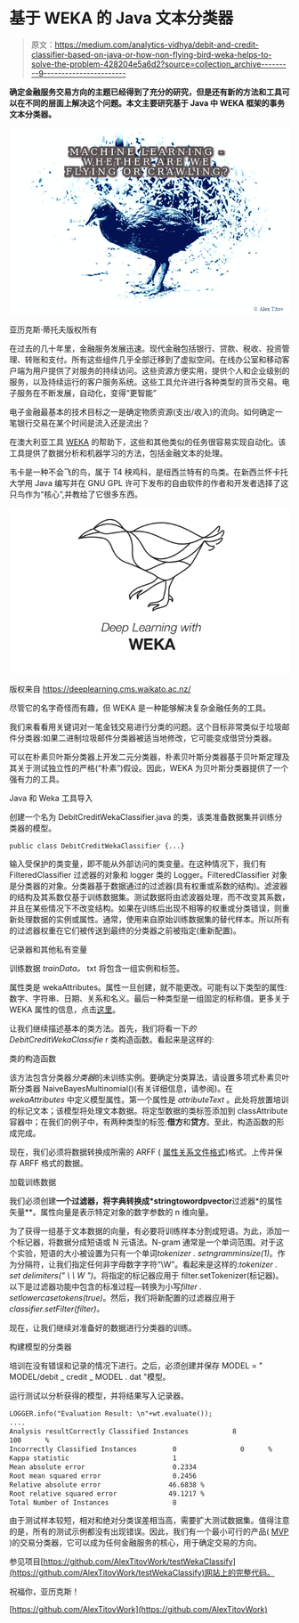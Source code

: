 # 基于 WEKA 的 Java 文本分类器

> 原文：<https://medium.com/analytics-vidhya/debit-and-credit-classifier-based-on-java-or-how-non-flying-bird-weka-helps-to-solve-the-problem-428204e5a6d2?source=collection_archive---------9----------------------->

**确定金融服务交易方向的主题已经得到了充分的研究，但是还有新的方法和工具可以在不同的层面上解决这个问题。本文主要研究基于 Java 中 WEKA 框架的事务文本分类器。**

![](img/a29fada00aaa7ccf8bf31368ff5d2967.png)

亚历克斯·蒂托夫版权所有

在过去的几十年里，金融服务发展迅速。现代金融包括银行、贷款、税收、投资管理、转账和支付。所有这些组件几乎全部迁移到了虚拟空间。在线办公室和移动客户端为用户提供了对服务的持续访问。这些资源方便实用，提供个人和企业级别的服务，以及持续运行的客户服务系统。这些工具允许进行各种类型的货币交易。电子服务在不断发展，自动化，变得“更智能”

电子金融最基本的技术目标之一是确定物质资源(支出/收入)的流向。如何确定一笔银行交易在某个时间是流入还是流出？

在澳大利亚工具 [WEKA](https://www.cs.waikato.ac.nz/ml/weka/) 的帮助下，这些和其他类似的任务很容易实现自动化。该工具提供了数据分析和机器学习的方法，包括金融文本的处理。

韦卡是一种不会飞的鸟，属于 T4 秧鸡科，是纽西兰特有的鸟类。在新西兰怀卡托大学用 Java 编写并在 GNU GPL 许可下发布的自由软件的作者和开发者选择了这只鸟作为“核心”,并教给了它很多东西。

![](img/3aca97f1d47c98bb25460ee1731bd625.png)

版权来自 https://deeplearning.cms.waikato.ac.nz/

尽管它的名字奇怪而有趣，但 WEKA 是一种能够解决复杂金融任务的工具。

我们来看看用关键词对一笔金钱交易进行分类的问题。这个目标非常类似于垃圾邮件分类器:如果二进制垃圾邮件分类器被适当地修改，它可能变成借贷分类器。

可以在朴素贝叶斯分类器上开发二元分类器，朴素贝叶斯分类器基于贝叶斯定理及其关于测试独立性的严格(“朴素”)假设。因此，WEKA 为贝叶斯分类器提供了一个强有力的工具。

Java 和 Weka 工具导入

创建一个名为 DebitCreditWekaClassifier.java 的类，该类准备数据集并训练分类器的模型。

```
public class DebitCreditWekaClassifier {...}
```

输入受保护的类变量，即不能从外部访问的类变量。在这种情况下，我们有 FilteredClassifier 过滤器的对象和 logger 类的 Logger。FilteredClassifier 对象是分类器的对象。分类器基于数据通过的过滤器(具有权重或系数的结构)。滤波器的结构及其系数仅基于训练数据集。测试数据将由滤波器处理，而不改变其系数，并且在某些情况下不改变结构。如果在训练后出现不相等的权重或分类错误，则重新处理数据的实例或属性。通常，使用来自原始训练数据集的替代样本。所以所有的过滤器权重在它们被传送到最终的分类器之前被指定(重新配置)。

记录器和其他私有变量

训练数据 *trainData。* txt 将包含一组实例和标签。

属性类是 wekaAttributes。属性一旦创建，就不能更改。可能有以下类型的属性:数字、字符串、日期、关系和名义。最后一种类型是一组固定的标称值。更多关于 WEKA 属性的信息，点击[这里](https://weka.sourceforge.io/doc.dev/weka/core/Attribute.html)。

让我们继续描述基本的类方法。首先，我们将看一下*的 DebitCreditWekaClassifie* r 类构造函数。看起来是这样的:

类的构造函数

该方法包含分类器*分类器*的未训练实例。要确定分类算法，请设置多项式朴素贝叶斯分类器 NaiveBayesMultinomial()(有关详细信息，请参阅)。在 *wekaAttributes* 中定义模型属性。第一个属性是 *attributeText* 。此处将放置培训的标记文本；该模型将处理文本数据。将定型数据的类标签添加到 classAttribute 容器中；在我们的例子中，有两种类型的标签:**借方**和**贷方**。至此，构造函数的形成完成。

现在，我们必须将数据转换成所需的 ARFF ( [属性关系文件格式](https://www.cs.waikato.ac.nz/ml/weka/arff.html))格式。上传并保存 ARFF 格式的数据。

加载训练数据

我们必须创建**一个过滤器，将字典转换成*stringtowordpvector**过滤器*的属性矢量**。属性向量是表示特定对象的数字参数的 n 维向量。

为了获得一组基于文本数据的向量，有必要将训练样本分割成短语。为此，添加一个标记器，将数据分成短语或 N 元语法。N-gram 通常是一个单词范围。对于这个实验，短语的大小被设置为只有一个单词*tokenizer . setngramminsize(1)*。作为分隔符，让我们指定任何非字母数字字符“\\W”。看起来是这样的:*tokenizer . set delimiters(" \ \ W ")*。将指定的标记器应用于 filter.setTokenizer(标记器)。以下是过滤器功能中包含的标准过程—转换为小写*filter . setlowercasetokens(true)*。然后，我们将新配置的过滤器应用于 *classifier.setFilter(filter)。*

现在，让我们继续对准备好的数据进行分类器的训练。

构建模型的分类器

培训在没有错误和记录的情况下进行。之后，必须创建并保存 MODEL = " MODEL/debit _ credit _ MODEL . dat "模型。

运行测试以分析获得的模型，并将结果写入记录器。

```
LOGGER.info("Evaluation Result: \n"+wt.evaluate());
....
Analysis resultCorrectly Classified Instances           8              100      %
Incorrectly Classified Instances         0                0      %
Kappa statistic                          1     
Mean absolute error                      0.2334
Root mean squared error                  0.2456
Relative absolute error                 46.6838 %
Root relative squared error             49.1217 %
Total Number of Instances                8
```

由于测试样本较短，相对和绝对分类误差相当高，需要扩大测试数据集。值得注意的是，所有的测试示例都没有出现错误。因此，我们有一个最小可行的产品( [MVP](https://steelkiwi.com/blog/what-mvp-and-why-it-necessary/) )的交易分类器，它可以成为任何金融服务的核心，用于确定交易的方向。

参见项目[https://github.com/AlexTitovWork/testWekaClassify](https://github.com/AlexTitovWork/testWekaClassify)网站上的完整代码。

祝福你，亚历克斯！

[https://github.com/AlexTitovWork](https://github.com/AlexTitovWork)